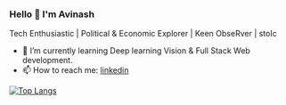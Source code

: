 ### Hello 👋 I'm Avinash
Tech Enthusiastic | Political & Economic Explorer | Keen ObseRver | stoIc

- 🌱 I’m currently learning Deep learning Vision & Full Stack Web development.
- 📫 How to reach me: [linkedin](https://www.linkedin.com/in/avinash-reddy-kovvuri/)
<!--
**Avinash-Reddy-Kovvuri/Avinash-Reddy-Kovvuri** is a ✨ _special_ ✨ repository because its `README.md` (this file) appears on your GitHub profile.

Here are some ideas to get you started:

- 🔭 I’m currently working on 

- 👯 I’m looking to collaborate on ...
- 🤔 I’m looking for help with ...
- 💬 Ask me about ...

- 😄 Pronouns: ...
- ⚡ Fun fact: ...
-->

[![Top Langs](https://github-readme-stats.vercel.app/api/top-langs/?username=anuraghazra)](https://github.com/anuraghazra/github-readme-stats)
